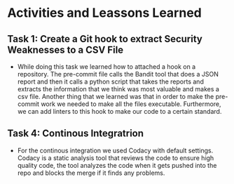 # Activities and Leassons Learned

## Task 1: Create a Git hook to extract Security Weaknesses to a CSV File

- While doing this task we learned how to attached a hook on a repository. The pre-commit file calls the Bandit tool that does a JSON report and then it calls a python script that takes the reports and extracts the information that we think was most valuable and makes a csv file. Another thing that we learned was that in order to make the pre-commit work we needed to make all the files executable. Furthermore, we can add linters to this hook to make our code to a certain standard.

## Task 4: Continous Integratrion

- For the continous integration we used Codacy with default settings. Codacy is a static analysis tool that reviews the code to ensure high quality code, the tool analyzes the code when it gets pushed into the repo and blocks the merge if it finds any problems.